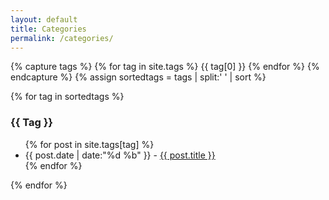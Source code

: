 ```yaml
---
layout: default
title: Categories
permalink: /categories/
---
```


{% capture tags %}
  {% for tag in site.tags %}
    {{ tag[0] }}
  {% endfor %}
{% endcapture %}
{% assign sortedtags = tags | split:' ' | sort %}

{% for tag in sortedtags %}
  <h3 style='text-transform: capitalize;' id="{{ tag }}">{{ tag }}</h3>
  <ul>
  {% for post in site.tags[tag] %}
    <li class="entry-content"><time>{{ post.date | date:"%d %b" }}</time> - <a href="{{ post.url }}">{{ post.title }}</a></li>
  {% endfor %}
  </ul>
{% endfor %}
